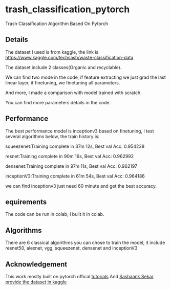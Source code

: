# trash_classification_pytorch
Trash Classification Algorithm Based On Pytorch
## Details
The dataset I used is from kaggle, the link is https://www.kaggle.com/techsash/waste-classification-data

The dataset include 2 classes(Organic and recyclable).

We can find two mode in the code,  if feature extracting we just grad the last linear layer, if finetuning, we finetuning all parameters.

And more, I made a comparison with model trained with scratch.

You can find more parameters details in the code. 
## Performance
The best performance model is inceptionv3 based on finetuning, I test several algorithms below, the train history is:

squeezenet:Training complete in 37m 12s, Best val Acc: 0.954238

resnet:Training complete in 90m 16s, Best val Acc: 0.962992

densenet:Training complete in 97m 11s, Best val Acc: 0.962197

inceptionV3:Training complete in 61m 54s, Best val Acc: 0.964186

we can find inceptionv3 just need 60 minute and get the best accuracy.

## equirements
The code can be run in colab, I built it in colab.

## Algorithms
There are 6 classical algorithms you can chose to train the model, it include resnet50, alexnet, vgg, squeezenet, densenet and inceptionV3

## Acknowledgement
This work mostly built on pytorch offical [tutorials](https://pytorch.org/tutorials)
And [Sashaank Sekar provide the dataset in kaggle](https://www.kaggle.com/techsash/waste-classification-data)
